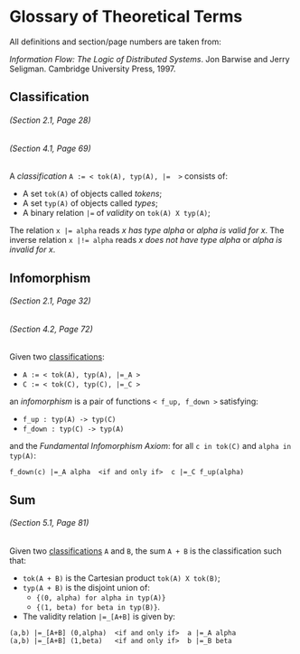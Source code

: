 # Glossary of Theoretical Terms

All definitions and section/page numbers are taken from:

_Information Flow: The Logic of Distributed Systems_. Jon Barwise and Jerry Seligman. Cambridge University Press, 1997.


## Classification
###### (Section 2.1, Page 28)
###### (Section 4.1, Page 69)

A _classification_ `A := < tok(A), typ(A), |=  >` consists of:

- A set `tok(A)` of objects called _tokens_;
- A set `typ(A)` of objects called _types_;
- A binary relation `|=` of _validity_ on `tok(A) X typ(A)`;

The relation `x |= alpha` reads _x has type alpha_ or _alpha is valid for x_. The inverse relation `x |!= alpha` reads _x does not have type alpha_ or _alpha is invalid for x_.


## Infomorphism
###### (Section 2.1, Page 32)
###### (Section 4.2, Page 72)

Given two [classifications](#classification):

- `A := < tok(A), typ(A), |=_A >`
- `C := < tok(C), typ(C), |=_C >`

an _infomorphism_ is a pair of functions `< f_up, f_down >` satisfying:

- `f_up : typ(A) -> typ(C)`
- `f_down : typ(C) -> typ(A)`

and the _Fundamental Infomorphism Axiom_: for all `c in tok(C)` and `alpha in typ(A)`:

```
f_down(c) |=_A alpha  <if and only if>  c |=_C f_up(alpha)
```

## Sum
###### (Section 5.1, Page 81)

Given two [classifications](#classification) `A` and `B`, the sum `A + B` is the classification such that:

- `tok(A + B)` is the Cartesian product `tok(A) X tok(B)`;
- `typ(A + B)` is the disjoint union of:
  - `{(0, alpha) for alpha in typ(A)}`
  - `{(1, beta) for beta in typ(B)}`.
- The validity relation `|=_[A+B]` is given by:

```
(a,b) |=_[A+B] (0,alpha)  <if and only if>  a |=_A alpha
(a,b) |=_[A+B] (1,beta)   <if and only if>  b |=_B beta
```
